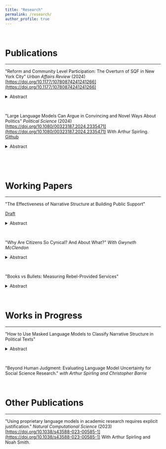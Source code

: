 ```yaml
---
title: "Research"
permalink: /research/
author_profile: true
---
```


&nbsp;

 Publications
======

***

"Reform and Community Level Participation: The Overturn of SQF in New York City"  *Urban Affairs Review* (2024) [https://doi.org/10.1177/10780874241241266](https://doi.org/10.1177/10780874241241266)

<details>
  <summary>Abstract</summary>
  
Though there has been a wealth of work showing that negative experiences with government lead to less political participation, there is little understanding of how to address this problem. That is, it is unclear whether reform to negative government behavior can also address the negative consequences of that behavior. This paper uses the overturn of Stop, Question, and Frisk in New York City to show that despite a significant change to police behavior, having experienced a high level of policing continues to depress voter turnout. Furthermore, it uses residents who have moved within New York City after the change in policy to show that residing in a community that was heavily policed continues to influence voter behavior, even if an individual never directly experienced high levels of policing. This is in line with communities both being changed by police policies and community transmission of norms around participation.
</details>

&nbsp;

"Large Language Models Can Argue in Convincing and Novel Ways About Politics"  *Political Science* (2024) [https://doi.org/10.1080/00323187.2024.2335471](https://doi.org/10.1080/00323187.2024.2335471)
With Arthur Spirling.
[Github](https://github.com/ArthurSpirling/LargeLanguageArguments)

<details>
  <summary>Abstract</summary>
  
All politics relies on rhetorical appeals, and the ability to make arguments is considered perhaps uniquely human. But as recent times have seen successful large language model (LLM) applications to similar endeavours, we explore whether these approaches can out-compete humans in making appeals for/against various positions in US politics. We curate responses from crowdsourced workers and an LLM and place them in competition with one another. Human (crowd) judges make decisions about the relative strength of their (human v machine) efforts. We have several empirical ‘possibility’ results. First, LLMs can produce novel arguments that convince independent judges at least on a par with human efforts. Yet when informed about an orator’s true identity, judges show a preference for human over LLM arguments. This may suggest voters view such models as potentially dangerous; we think politicians should be aware of related ‘liar’s dividend’ concerns.
</details>

&nbsp;

&nbsp;

 Working Papers
======

***

"The Effectiveness of Narrative Structure at Building Public Support"

[Draft](https://www.dropbox.com/scl/fi/3ctp1ohmdkskh8lmsoe3m/Palmer_narrative-draft-april.pdf?rlkey=nh99cn7qtwzu1fqg93oxa7qq0&dl=0)
<details>
  <summary>Abstract</summary>
  
As many countries note declining trust in government institutions, the academic and public discussion has largely focused on the connection between trust and government performance. However, many governments and institutions use other strategies to build trust, including storytelling. Rather than improving government performance or procedures, telling a story (following a rising action-climax-falling action format) can increase empathy towards government representatives and a more positive a ect towards institutions. I use the case of the main investigative police service in Kenya, the Directorate of Criminal Investigations, which has been sharing stories of their cases on Twitter as a way to build trust in the police. Using sentiment classi cation, I show that people who follow these stories (rather than straightforward reports of similar police actions) write more positively about the police. I also use data from a survey experiment in Kenya to demonstrate that structuring information as a story increases audience belief that the relevant actors can be trusted. Finally, I compare the e ects of a story with elements of procedural justice to establish this strategy is at least as e ective as shifting opinions about performance at building trust. This project contributes to our understanding of how trust develops and the e ect of structure as compared to content.
</details>

&nbsp;

"Why Are Citizens So Cynical? And About What?"
*With Gwyneth McClendon*
<details>
  <summary>Abstract</summary>
  
Observers have remarked that cynicism about politics—the belief that political actors have bad intentions and act in bad faith—is currently very high around the world. Is this cynicism mostly about political elites, or also about a wider range of actors? What are some of the drivers of political cynicism, and what are some of its consequences? Using original survey data from the United States (with planned data collection in Kenya), we argue that there are at least two dimensions of politically-relevant cynicism that should be parsed: (1) cynicism about human nature generally and (2) cynicism specifically about political elites. These two dimensions are conceptually distinct from each other: human nature cynicism views all people as badly intentioned, whereas elite cynicism allows that most people are well-intentioned but does not see this goodness manifested in current elite circles. These two dimensions of cynicism have divergent consequences. Individuals who are highly cynical about human nature are less motivated to participate in politics, are more tolerant of leaders’ bad behavior, even willing to support leaders who strategically lie and cheat in order to get things done, and are not particularly keen to support leaders who diverge from existing elite norms. By contrast, individuals who are highly cynical about elites but not so cynical about human nature tend to be highly motivated to participate in politics, express outrage about current elites’ lying and cheating behavior, and look for explicit signals that the candidates they support are fundamentally different from current elites. We also hypothesize that these two types of cynicism have different drivers. Using survey experiments, we find that perceiving that the current government is against your in-group increases elite cynicism; by contrast, perceiving that governments (not just the current one) have for a long time been against your in-group, increases human nature cynicism. We discuss the implications for understanding contemporary politics.
</details>

&nbsp;


"Books vs Bullets: Measuring Rebel-Provided Services"
<details>
  <summary>Abstract</summary>
  
Despite the growing literature on rebel governance, the difficulty in obtaining reliable data during active conflicts has limited our understanding of internal variation in governance and service provision. This paper uses a within household cohort design drawn from DHS reporting of educational attainment to look at service provision by the Fources Nouvelles in Cote d’Ivoire. This measure if validated by existing surveys on service provision. I test several existing theories around service provision which have contrasting predictions in the current literature, and show that the patterns of provision in this case on consistent with a group focused on building long term, inclusive civilian support rather than short term resource gathering. 
</details>

&nbsp;




Works in Progress
======

***



"How to Use Masked Language Models to Classify Narrative Structure in Political Texts"
<details>
  <summary>Abstract</summary>
  
This paper develops an original method for classifying the latent structure of a piece of text using a Masked Language Model to classify the similarity of component parts and then scoring documents by the overall ordering of each category. Though there is a wealth of work categorizing text based on its topic and tone, there is little methodology for sorting text by the way it is structured. This is despite the fact that anyone who speaks or writes thinks carefully about the best order in which to convey information and the subsequent impact on an audience. For instance, relating information as a story rather than in a straightforward man ner has been shown to be more persuasive and increase empathy. However, in contexts where time is limited or an audience is more skeptical, it may be best to lead with the main point. Being able to classify the structure of text will allow us to both understand how politicians convey information and the contexts in which this varies. The benefits of the method include that it can be used on short form documents, which are often more difficult to break into discrete parts, and each stage can be verified by an analyst rather than black-boxing what is being classified.
</details>

&nbsp;

"Beyond Human Judgment: Evaluating Language Model Uncertainty for Social Science Research." *with Arthur Spirling and Christopher Barrie*

&nbsp;


Other Publications
======

***



"Using proprietary language models in academic research requires explicit justification." *Natural Computational Science* (2023) [https://doi.org/10.1038/s43588-023-00585-1](https://doi.org/10.1038/s43588-023-00585-1) With Arthur Spirling and Noah Smith.


&nbsp;
